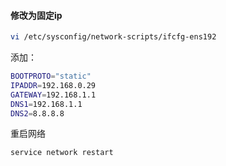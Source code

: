 #### 修改为固定ip

```sh
vi /etc/sysconfig/network-scripts/ifcfg-ens192
```

添加：

```sh
BOOTPROTO="static"
IPADDR=192.168.0.29
GATEWAY=192.168.1.1
DNS1=192.168.1.1
DNS2=8.8.8.8
```

重启网络

```sh
service network restart
```

